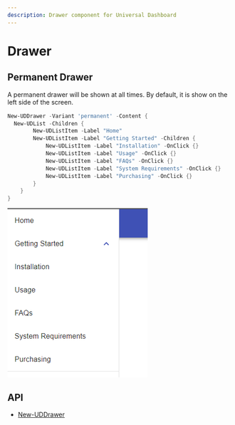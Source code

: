 ```yaml
---
description: Drawer component for Universal Dashboard
---
```


# Drawer

## Permanent Drawer

A permanent drawer will be shown at all times. By default, it is show on the left side of the screen.

```powershell
New-UDDrawer -Variant 'permanent' -Content {
  New-UDList -Children {
        New-UDListItem -Label "Home"
        New-UDListItem -Label "Getting Started" -Children {
            New-UDListItem -Label "Installation" -OnClick {}
            New-UDListItem -Label "Usage" -OnClick {}
            New-UDListItem -Label "FAQs" -OnClick {}
            New-UDListItem -Label "System Requirements" -OnClick {}
            New-UDListItem -Label "Purchasing" -OnClick {}
        }
    }
}
```

![Permanent Drawer](<../../../../.gitbook/assets/image (133).png>)

## API&#x20;

* [New-UDDrawer](https://github.com/ironmansoftware/universal-docs/blob/master/cmdlets/New-UDDrawer.txt)

###
